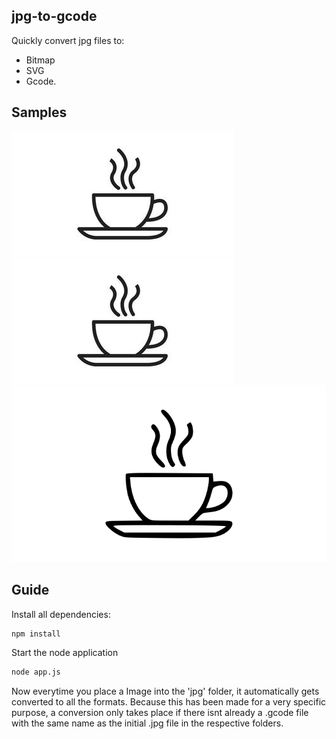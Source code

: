 ## jpg-to-gcode

Quickly convert jpg files to: 
- Bitmap
- SVG
- Gcode.

## Samples

![Original JPG](./jpg/0.jpg)
![Bitmap](./bitmap/0.bmp)
![SVG](./svg/0.svg)

## Guide

Install all dependencies:

```bash
npm install
```

Start the node application

```bash
node app.js
```

Now everytime you place a Image into the 'jpg' folder, it automatically gets converted to all the formats. 
Because this has been made for a very specific purpose, a conversion only takes place if there isnt already a .gcode file with the same name as the initial .jpg file in the respective folders.

